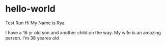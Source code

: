 # hello-world
Test Run
Hi My Name is Rya

I have a 16 yr old son and another child on the way.   My wife is an amazing person.
I'm 38 yeares old
